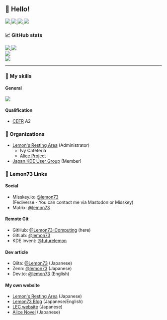 ## 👋 Hello!
<a href="https://lemon73-computing.github.io/">
    <img src="https://img.shields.io/badge/WebSite-12100E?logo=html5&color=fe6e95&logoColor=white" />
</a>
<a href="https://www.reddit.com/user/Lemon73-Computing">
    <img src="https://img.shields.io/badge/Reddit-12100E?logo=reddit&color=282A36&logoColor=white" />
</a>
<a href="https://github.com/Lemon73-Computing">
    <img src="https://img.shields.io/badge/GitHub-12100E?logo=github&color=fe6e95&logoColor=white" />
</a>
<a href="https://gitlab.com/lemon73">
    <img src="https://img.shields.io/badge/Gitlab-12100E?logo=gitlab&color=282A36&logoColor=white" />
</a>

### 📈 GitHub stats
<a href="https://github.com/Lemon73-Computing?tab=repositories">
  <img src="https://github-readme-stats.vercel.app/api?username=Lemon73-Computing&show_icons=true&rank_icon=github&theme=dracula&hide_border=true&count_private=true" />
  <img src="https://github-readme-stats.vercel.app/api/top-langs/?username=Lemon73-Computing&layout=compact&theme=dracula&hide_border=true&count_private=true" /><br />
  <img src="https://github-readme-streak-stats.herokuapp.com?user=Lemon73-Computing&date_format=%5BY.%5Dn.j&theme=dracula&hide_border=true&count_private=true" /><br />
  <img src="https://github-profile-summary-cards.vercel.app/api/cards/profile-details?username=lemon73-computing&theme=dracula&hide_border=true&count_private=true" />
</a>

---
### 💼 My skills
#### General
<a href="https://github.com/Lemon73-Computing?tab=repositories">
  <img src="https://skillicons.dev/icons?i=bash,blender,bootstrap,cs,css,debian,devto,discord,dotnet,firebase,git,github,githubactions,gitlab,gmail,html,linux,md,mastodon,misskey,react,ubuntu,unity,vue,vim,visualstudio,vscode,wasm,windows&perline=10" />
</a>

#### Qualification
- [CEFR](https://www.cambridgeenglish.org/exams-and-tests/cefr/) A2

### 🏢 Organizations
- [Lemon's Resting Area](https://lemon73-computing.github.io) (Administrator)
  - Ivy Cafeteria
  - [Alice Project](https://alicenovel.web.app)
- [Japan KDE User Group](https://jp.kde.org) (Member)

### 🔗 Lemon73 Links
#### Social
- Misskey.io: [@lemon73](https://misskey.io/@lemon73)<br />
(Fediverse - You can contact me via Mastodon or Misskey)
- Matrix: [@lemon73](https://matrix.to/#/@lemon73:matrix.org)

#### Remote Git
- GitHub: [@Lemon73-Computing](https://github.com/Lemon73-Computing) (here)
- GitLab: [@lemon73](https://gitlab.com/lemon73)
- KDE Invent: [@futurelemon](https://invent.kde.org/futurelemon)

#### Dev article
- Qiita: [@Lemon73](https://qiita.com/Lemon73) (Japanese)
- Zenn: [@lemon73](https://zenn.dev/lemon73) (Japanese)
- Dev.to: [@lemon73](https://dev.to/lemon73) (English)

#### My own website
- [Lemon's Resting Area](https://lemon73-computing.github.io) (Japanese)
- [Lemon73 Blog](https://lemon73-computing.github.io/blog/) (Japanese/English)
- [LEC website](https://lemon73.gitlab.io) (Japanese)
- [Alice Novel](https://alicenovel.web.app) (Japanese)

